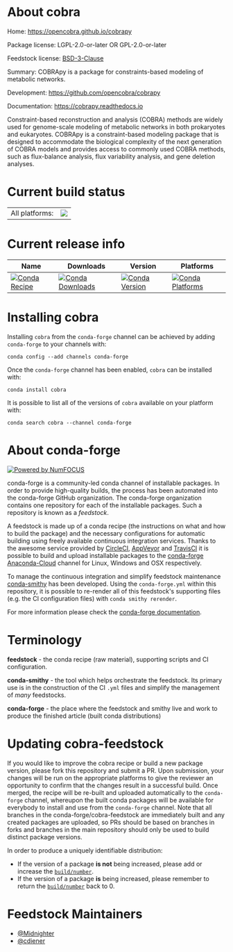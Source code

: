 About cobra
===========

Home: https://opencobra.github.io/cobrapy

Package license: LGPL-2.0-or-later OR GPL-2.0-or-later

Feedstock license: [BSD-3-Clause](https://github.com/conda-forge/cobra-feedstock/blob/master/LICENSE.txt)

Summary: COBRApy is a package for constraints-based modeling of metabolic networks.

Development: https://github.com/opencobra/cobrapy

Documentation: https://cobrapy.readthedocs.io

Constraint-based reconstruction and analysis (COBRA) methods are widely used for genome-scale modeling of metabolic networks in both prokaryotes and eukaryotes. COBRApy is a constraint-based modeling package that is designed to accommodate the biological complexity of the next generation of COBRA models and provides access to commonly used COBRA methods, such as flux-balance analysis, flux variability analysis, and gene deletion analyses.


Current build status
====================


<table><tr><td>All platforms:</td>
    <td>
      <a href="https://dev.azure.com/conda-forge/feedstock-builds/_build/latest?definitionId=11901&branchName=master">
        <img src="https://dev.azure.com/conda-forge/feedstock-builds/_apis/build/status/cobra-feedstock?branchName=master">
      </a>
    </td>
  </tr>
</table>

Current release info
====================

| Name | Downloads | Version | Platforms |
| --- | --- | --- | --- |
| [![Conda Recipe](https://img.shields.io/badge/recipe-cobra-green.svg)](https://anaconda.org/conda-forge/cobra) | [![Conda Downloads](https://img.shields.io/conda/dn/conda-forge/cobra.svg)](https://anaconda.org/conda-forge/cobra) | [![Conda Version](https://img.shields.io/conda/vn/conda-forge/cobra.svg)](https://anaconda.org/conda-forge/cobra) | [![Conda Platforms](https://img.shields.io/conda/pn/conda-forge/cobra.svg)](https://anaconda.org/conda-forge/cobra) |

Installing cobra
================

Installing `cobra` from the `conda-forge` channel can be achieved by adding `conda-forge` to your channels with:

```
conda config --add channels conda-forge
```

Once the `conda-forge` channel has been enabled, `cobra` can be installed with:

```
conda install cobra
```

It is possible to list all of the versions of `cobra` available on your platform with:

```
conda search cobra --channel conda-forge
```


About conda-forge
=================

[![Powered by NumFOCUS](https://img.shields.io/badge/powered%20by-NumFOCUS-orange.svg?style=flat&colorA=E1523D&colorB=007D8A)](http://numfocus.org)

conda-forge is a community-led conda channel of installable packages.
In order to provide high-quality builds, the process has been automated into the
conda-forge GitHub organization. The conda-forge organization contains one repository
for each of the installable packages. Such a repository is known as a *feedstock*.

A feedstock is made up of a conda recipe (the instructions on what and how to build
the package) and the necessary configurations for automatic building using freely
available continuous integration services. Thanks to the awesome service provided by
[CircleCI](https://circleci.com/), [AppVeyor](https://www.appveyor.com/)
and [TravisCI](https://travis-ci.com/) it is possible to build and upload installable
packages to the [conda-forge](https://anaconda.org/conda-forge)
[Anaconda-Cloud](https://anaconda.org/) channel for Linux, Windows and OSX respectively.

To manage the continuous integration and simplify feedstock maintenance
[conda-smithy](https://github.com/conda-forge/conda-smithy) has been developed.
Using the ``conda-forge.yml`` within this repository, it is possible to re-render all of
this feedstock's supporting files (e.g. the CI configuration files) with ``conda smithy rerender``.

For more information please check the [conda-forge documentation](https://conda-forge.org/docs/).

Terminology
===========

**feedstock** - the conda recipe (raw material), supporting scripts and CI configuration.

**conda-smithy** - the tool which helps orchestrate the feedstock.
                   Its primary use is in the construction of the CI ``.yml`` files
                   and simplify the management of *many* feedstocks.

**conda-forge** - the place where the feedstock and smithy live and work to
                  produce the finished article (built conda distributions)


Updating cobra-feedstock
========================

If you would like to improve the cobra recipe or build a new
package version, please fork this repository and submit a PR. Upon submission,
your changes will be run on the appropriate platforms to give the reviewer an
opportunity to confirm that the changes result in a successful build. Once
merged, the recipe will be re-built and uploaded automatically to the
`conda-forge` channel, whereupon the built conda packages will be available for
everybody to install and use from the `conda-forge` channel.
Note that all branches in the conda-forge/cobra-feedstock are
immediately built and any created packages are uploaded, so PRs should be based
on branches in forks and branches in the main repository should only be used to
build distinct package versions.

In order to produce a uniquely identifiable distribution:
 * If the version of a package **is not** being increased, please add or increase
   the [``build/number``](https://docs.conda.io/projects/conda-build/en/latest/resources/define-metadata.html#build-number-and-string).
 * If the version of a package **is** being increased, please remember to return
   the [``build/number``](https://docs.conda.io/projects/conda-build/en/latest/resources/define-metadata.html#build-number-and-string)
   back to 0.

Feedstock Maintainers
=====================

* [@Midnighter](https://github.com/Midnighter/)
* [@cdiener](https://github.com/cdiener/)

